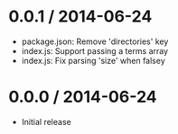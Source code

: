 
0.0.1 / 2014-06-24
==================

 * package.json: Remove 'directories' key
 * index.js: Support passing a terms array
 * index.js: Fix parsing 'size' when falsey

0.0.0 / 2014-06-24
==================

 * Initial release
